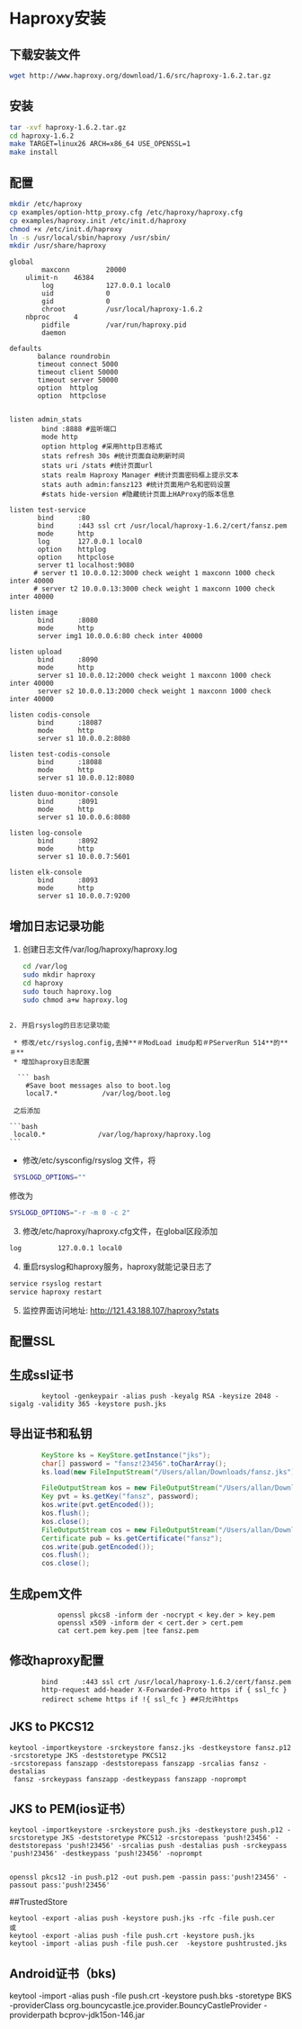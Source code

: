 # Haproxy安装

## 下载安装文件

```bash
wget http://www.haproxy.org/download/1.6/src/haproxy-1.6.2.tar.gz
```

## 安装
```bash
tar -xvf haproxy-1.6.2.tar.gz
cd haproxy-1.6.2
make TARGET=linux26 ARCH=x86_64 USE_OPENSSL=1
make install
```

## 配置

```bash
mkdir /etc/haproxy
cp examples/option-http_proxy.cfg /etc/haproxy/haproxy.cfg
cp examples/haproxy.init /etc/init.d/haproxy
chmod +x /etc/init.d/haproxy
ln -s /usr/local/sbin/haproxy /usr/sbin/
mkdir /usr/share/haproxy
```

```
global
        maxconn         20000
	ulimit-n	46384
        log             127.0.0.1 local0
        uid             0
        gid             0
        chroot          /usr/local/haproxy-1.6.2
	nbproc		4
        pidfile         /var/run/haproxy.pid
        daemon

defaults
       balance roundrobin
       timeout connect 5000
       timeout client 50000
       timeout server 50000
       option  httplog
       option  httpclose
       

listen admin_stats  
        bind :8888 #监听端口 
        mode http 
        option httplog #采用http日志格式  
        stats refresh 30s #统计页面自动刷新时间  
        stats uri /stats #统计页面url  
        stats realm Haproxy Manager #统计页面密码框上提示文本  
        stats auth admin:fansz123 #统计页面用户名和密码设置  
        #stats hide-version #隐藏统计页面上HAProxy的版本信息 

listen test-service
       bind      :80
       bind      :443 ssl crt /usr/local/haproxy-1.6.2/cert/fansz.pem
       mode      http
       log       127.0.0.1 local0
       option    httplog
       option    httpclose
       server t1 localhost:9080
      # server t1 10.0.0.12:3000 check weight 1 maxconn 1000 check inter 40000
      # server t2 10.0.0.13:3000 check weight 1 maxconn 1000 check inter 40000

listen image
       bind      :8080
       mode      http
       server img1 10.0.0.6:80 check inter 40000

listen upload
       bind      :8090
       mode      http
       server s1 10.0.0.12:2000 check weight 1 maxconn 1000 check inter 40000
       server s2 10.0.0.13:2000 check weight 1 maxconn 1000 check inter 40000

listen codis-console
       bind      :18087
       mode      http
       server s1 10.0.0.2:8080

listen test-codis-console
       bind      :18088
       mode      http
       server s1 10.0.0.12:8080

listen duuo-monitor-console
       bind      :8091
       mode      http
       server s1 10.0.0.6:8080

listen log-console
       bind      :8092
       mode      http
       server s1 10.0.0.7:5601

listen elk-console
       bind      :8093
       mode      http
       server s1 10.0.0.7:9200

```        

## 增加日志记录功能
1. 创建日志文件/var/log/haproxy/haproxy.log

	```bash
	cd /var/log
	sudo mkdir haproxy
	cd haproxy
	sudo touch haproxy.log
	sudo chmod a+w haproxy.log
```

2. 开启rsyslog的日志记录功能

 * 修改/etc/rsyslog.config,去掉**＃ModLoad imudp和＃PServerRun 514**的**＃**
 * 增加haproxy日志配置
 
  ``` bash
 	#Save boot messages also to boot.log
    local7.*           /var/log/boot.log
  ```    
     之后添加
     
    ```bash  
     local0.*             /var/log/haproxy/haproxy.log
    ```
  
* 修改/etc/sysconfig/rsyslog 文件，将

 ```bash
  SYSLOGD_OPTIONS="" 
 ``` 
  修改为
  
  ```bash
  SYSLOGD_OPTIONS="-r -m 0 -c 2"
  ```
  
 3. 修改/etc/haproxy/haproxy.cfg文件，在global区段添加
  
  ```bash
  log         127.0.0.1 local0
  ```

4. 重启rsyslog和haproxy服务，haproxy就能记录日志了

 ```bash
 service rsyslog restart
 service haproxy restart
 ```

5. 监控界面访问地址:
http://121.43.188.107/haproxy?stats


## 配置SSL
## 生成ssl证书

``` shell
		keytool -genkeypair -alias push -keyalg RSA -keysize 2048 -sigalg -validity 365 -keystore push.jks
``` 
## 导出证书和私钥

``` java
        KeyStore ks = KeyStore.getInstance("jks");
        char[] password = "fansz!23456".toCharArray();
        ks.load(new FileInputStream("/Users/allan/Downloads/fansz.jks"), password);

        FileOutputStream kos = new FileOutputStream("/Users/allan/Downloads/key.der");
        Key pvt = ks.getKey("fansz", password);
        kos.write(pvt.getEncoded());
        kos.flush();
        kos.close();
        FileOutputStream cos = new FileOutputStream("/Users/allan/Downloads/cert.der");
        Certificate pub = ks.getCertificate("fansz");
        cos.write(pub.getEncoded());
        cos.flush();
        cos.close();
```        
        
## 生成pem文件

``` shell
			openssl pkcs8 -inform der -nocrypt < key.der > key.pem
			openssl x509 -inform der < cert.der > cert.pem
			cat cert.pem key.pem |tee fansz.pem
```

## 修改haproxy配置

``` shell
		bind      :443 ssl crt /usr/local/haproxy-1.6.2/cert/fansz.pem
		http-request add-header X-Forwarded-Proto https if { ssl_fc }
		redirect scheme https if !{ ssl_fc } ##只允许https
```
## JKS to PKCS12

``` shell
keytool -importkeystore -srckeystore fansz.jks -destkeystore fansz.p12 -srcstoretype JKS -deststoretype PKCS12    
-srcstorepass fanszapp -deststorepass fanszapp -srcalias fansz -destalias   
 fansz -srckeypass fanszapp -destkeypass fanszapp -noprompt
```

## JKS to PEM(ios证书）
``` shell
keytool -importkeystore -srckeystore push.jks -destkeystore push.p12 -srcstoretype JKS -deststoretype PKCS12 -srcstorepass 'push!23456' -deststorepass 'push!23456' -srcalias push -destalias push -srckeypass 'push!23456' -destkeypass 'push!23456' -noprompt


openssl pkcs12 -in push.p12 -out push.pem -passin pass:'push!23456' -passout pass:'push!23456'
```

##TrustedStore

``` shell
keytool -export -alias push -keystore push.jks -rfc -file push.cer
或
keytool -export -alias push -file push.crt -keystore push.jks
keytool -import -alias push -file push.cer  -keystore pushtrusted.jks 
```
## Android证书（bks)
keytool -import -alias push -file push.crt -keystore push.bks -storetype BKS -providerClass org.bouncycastle.jce.provider.BouncyCastleProvider -providerpath bcprov-jdk15on-146.jar


	








